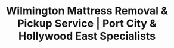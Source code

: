 ---
layout: location.njk
title: "Wilmington Mattress Removal & Pickup Service | Port City & Hollywood East Specialists"
metaDescription: "Professional mattress removal in Wilmington, NC - Cape Fear River port city and Hollywood East film hub. Expert pickup for historic districts, film studios, and coastal communities. $125 next-day service."
permalink: /mattress-removal/north-carolina/wilmington/
city: Wilmington
state: North Carolina
stateAbbr: NC
tier: 2
zipCodes: ['28401', '28403', '28405', '28409', '28411', '28412']
coordinates: 
  lat: 34.2103
  lng: -77.8868
neighborhoods:
  - name: "Downtown Historic District"
    zipCodes: ["28401"]
  - name: "Forest Hills"
    zipCodes: ["28403"]
  - name: "Sunset Park"
    zipCodes: ["28401"]
  - name: "Midtown"
    zipCodes: ["28403"]
  - name: "River District"
    zipCodes: ["28405"]
  - name: "Landfall"
    zipCodes: ["28411"]
  - name: "Carolina Place"
    zipCodes: ["28409"]
  - name: "Monkey Junction"
    zipCodes: ["28412"]
  - name: "Porter's Neck"
    zipCodes: ["28411"]
  - name: "Brooklyn Arts District"
    zipCodes: ["28401"]
  - name: "Castle Street Arts District"
    zipCodes: ["28401"]
  - name: "Cargo District"
    zipCodes: ["28405"]
  - name: "Independence Corridor"
    zipCodes: ["28412"]
  - name: "Ogden"
    zipCodes: ["28401"]
  - name: "Carolina Heights"
    zipCodes: ["28403"]
pricing:
  singleMattress: "$125"
  doubleMattress: "$155"
  tripleMattress: "$180"
nearbyCities:
  - name: "Fayetteville"
    slug: "fayetteville"
    isSuburb: false
    distance: "78"
  - name: "Jacksonville"
    slug: "jacksonville"
    isSuburb: false
    distance: "45"
  - name: "Raleigh"
    slug: "raleigh"
    isSuburb: false
    distance: "125"
  - name: "Durham"
    slug: "durham"
    isSuburb: false
    distance: "140"
localRegulations: "Wilmington operates municipal waste collection in partnership with Cape Fear Public Utility Authority. Bulky item collection available by appointment with no additional charge through city services (910-341-7875). New Hanover County maintains disposal facilities with specific regulations on banned items per NC state statutes."
recyclingPartners: ["Cape Fear Public Utility Authority", "Wilmington City Recycling Services", "New Hanover County Landfill", "Salvation Army Wilmington"]
reviews:
  count: 103
  featured:
    - author: "Sarah L."
      text: "Historic district pickup went perfectly! Team understood the narrow streets and protected our original hardwood floors throughout our 1890s home. Professional service that respects Wilmington's preservation standards."
      neighborhood: "Downtown Historic District"
    - author: "Marcus P."
      text: "Film crew needed quick disposal between shoots and these guys delivered. Picked up from our EUE/Screen Gems production office same day. Hollywood East relies on services like this."
      neighborhood: "River District"
    - author: "Jennifer and David Chen"
      text: "We've lived in Forest Hills for eight years and this was hands-down the most professional service we've experienced. The team arrived precisely on schedule, navigated our tree-lined 1920s neighborhood streets perfectly, and handled disposal through proper recycling channels. Their understanding of Wilmington's port city logistics really showed - they knew exactly how to coordinate timing around traffic patterns and understood our community's environmental values. The pricing was transparent and the service exceeded our expectations. Will definitely recommend to our Cape Fear Country Club neighbors."
      neighborhood: "Forest Hills"
faqs:
  - question: "Do you serve Wilmington's historic district and preserved neighborhoods?"
    answer: "Absolutely. We regularly service downtown's National Register Historic District, Sunset Park, and Forest Hills. Our team understands preservation requirements, navigates narrow historic streets, and protects original architecture throughout the removal process."
  - question: "Can you handle film industry and production company needs?"
    answer: "Yes, we serve the entertainment industry including EUE/Screen Gems Studios, Dream Stage 10, and production locations throughout Hollywood East. Our team understands tight production schedules and coordinates with film industry timing requirements."
  - question: "How do you work with Wilmington's port city logistics?"
    answer: "Our service adapts to Cape Fear River traffic patterns, bridge schedules, and port operations that affect city transportation. We understand Wilmington's unique maritime logistics and plan routes accordingly."
  - question: "Do you serve UNCW students and campus-area housing?"
    answer: "Yes, we provide service throughout college-friendly neighborhoods including Sunset Park and Midtown. Our scheduling accommodates academic calendars, move-out periods, and student housing needs with flexible timing."
  - question: "Can you access beach communities and waterfront properties?"
    answer: "We serve all coastal areas including access to Carolina Beach, Wrightsville Beach, and waterfront neighborhoods along the Cape Fear River. Our team coordinates with bridge traffic and beach season logistics."
  - question: "What about arts district studios and creative community spaces?"
    answer: "We regularly serve the Brooklyn Arts District, Castle Street Arts District, and creative spaces throughout the city. Our team understands artist studio access and works with the unique needs of Wilmington's creative community."
  - question: "How do you handle hurricane season and coastal weather considerations?"
    answer: "We adapt service scheduling around coastal weather patterns and provide flexible rescheduling for hurricane season disruptions. Our team understands the unique challenges of serving North Carolina's chief seaport community."
  - question: "Do you coordinate with Cape Fear Public Utility Authority regulations?"
    answer: "Yes, we handle all coordination with municipal requirements and provide streamlined service that eliminates the need for residents to schedule bulky pickup appointments or navigate county disposal regulations."

pageContent:
  heroTitle: "Wilmington Mattress Removal: Port City & Hollywood East Hub"
  heroDescription: "Professional mattress removal for North Carolina's historic seaport and entertainment capital. Specialized service navigating preserved districts, film studios, and coastal communities. From Cape Fear River to the beaches. Part of our 1+ million mattress recycling network."
  
  aboutService: "Wilmington's premier mattress removal service, designed for North Carolina's chief seaport and Hollywood East entertainment hub. Serving 127,316 residents across six ZIP codes, we understand the specialized logistics required for everything from downtown's National Register Historic District to film production facilities at EUE/Screen Gems Studios.

Our expertise spans Wilmington's unique character as a port city, entertainment center, and historic preservation community. The downtown historic district requires careful navigation of narrow streets and century-old architecture. Film industry facilities need coordination with production schedules and equipment logistics. University neighborhoods around UNCW create seasonal demand patterns, while coastal communities require bridge coordination and beach season planning. Port operations influence traffic patterns throughout the Cape Fear River corridor, demanding service coordination with maritime schedules.

We pride ourselves on recycling every mattress we pick up. As part of our nationwide network that has recycled over 1 million mattresses, we work with Cape Fear Public Utility Authority and New Hanover County facilities to ensure responsible disposal that supports Wilmington's environmental stewardship goals and coastal community sustainability values."

  serviceAreasIntro: "We provide comprehensive mattress pickup throughout Wilmington's distinctive neighborhoods, from historic preservation districts to coastal communities:"

  regulationsCompliance: "Wilmington operates municipal waste collection through partnership with Cape Fear Public Utility Authority (910-332-6550), offering bulky item collection by appointment at no additional charge through city recycling services (910-341-7875). The city coordinates with New Hanover County disposal facilities that maintain environmental standards per North Carolina state statutes prohibiting certain items from landfill disposal.

Municipal regulations reflect Wilmington's character as both a historic preservation community and active seaport, requiring coordination between port operations, historic district requirements, and environmental compliance. Items must be processed through approved county facilities that support coastal community environmental goals and maritime industry sustainability standards.

Our professional service eliminates appointment scheduling requirements, handles pickup from any location including narrow historic streets and film production facilities, and ensures proper recycling without requiring visits to county facilities. For residents in preserved neighborhoods and entertainment industry professionals managing tight schedules, we provide reliable service that meets both municipal requirements and community standards. This approach delivers the efficient, regulation-compliant service that Wilmington's port city community requires while supporting coastal environmental stewardship and historic preservation values."

  environmentalImpact: "Wilmington's environmental stewardship reflects the community's deep connection to the Cape Fear River, coastal ecosystem, and North Carolina's maritime heritage. As the state's chief seaport, the city maintains rigorous environmental standards through Cape Fear Public Utility Authority programs and New Hanover County waste management systems designed to protect both river and coastal environments.

Our recycling commitment aligns perfectly with Wilmington's port city environmental values and coastal conservation goals. As part of our nationwide network that has recycled over 1 million mattresses, we ensure every Wilmington mattress receives responsible processing through approved regional facilities. Steel springs support construction projects throughout the Cape Fear region, while foam components become insulation materials for the area's ongoing development including film industry infrastructure.

The environmental benefits resonate strongly throughout Wilmington's community, where port workers understand resource conservation, film industry professionals value sustainable practices, and coastal residents recognize the direct connection between responsible waste management and preserving the Cape Fear River ecosystem that defines the city. Each mattress we divert from landfills supports the same environmental stewardship that makes Wilmington a leader in sustainable port operations and coastal community environmental responsibility."

  howItWorksScheduling: "Next-day appointments available throughout all Wilmington ZIP codes. We coordinate with historic district requirements, adapt scheduling around film production activities, and accommodate both permanent residents and UNCW student housing needs."

  howItWorksService: "Our licensed team handles pickup from any location in Wilmington, navigates historic preservation districts and film industry facilities, coordinates with port city traffic patterns, and ensures proper material handling per municipal and county environmental requirements."

  howItWorksDisposal: "Your mattress is transported to New Hanover County approved facilities or regional recycling centers for responsible processing, supporting Cape Fear River ecosystem protection and contributing to Wilmington's environmental leadership as North Carolina's premier port city."

  sidebarStats:
    mattressesRemoved: "2,156"

  uniqueContent: "Wilmington presents mattress removal challenges that reflect its extraordinary position as North Carolina's chief seaport and Hollywood East entertainment hub, where maritime operations meet film industry logistics across 127,316 residents and a historic district that ranks as the third largest in America. Consider the service complexity: we've coordinated pickups from EUE/Screen Gems Studios between major production shoots, navigated Forest Hills' 1920s tree-lined streets while protecting original railroad suburb architecture, and adapted service timing around Cape Fear River bridge schedules that affect transportation throughout the port city.

Our service integrates seamlessly with Wilmington's port city rhythm and entertainment industry demands. Film production facilities require coordination with shooting schedules and equipment logistics that can change rapidly during major productions. Historic district properties like those in Sunset Park and downtown's National Register area demand specialized handling for preserved architecture and narrow streets designed for 19th-century transportation patterns.

The Cape Fear River creates unique logistical considerations that distinguish Wilmington from inland communities. Bridge dependencies affect traffic flow throughout the city, while port operations generate commercial transportation patterns that influence optimal service timing. Coastal access to communities like Carolina Beach and Wrightsville Beach requires coordination with beach season traffic and seasonal population fluctuations.

Wilmington's identity as Hollywood East adds entertainment industry considerations to standard residential service. Production companies at facilities like Dream Stage 10 need flexible scheduling that accommodates filming deadlines and set construction timelines. Local residents working in the film industry often require service coordination around irregular production schedules and location shooting demands.

The university community creates predictable seasonal patterns that blend with coastal tourism cycles. UNCW's 17,000+ students generate concentrated demand during move-out periods, while summer tourism doubles the population in beach communities. Our team understands that successful port city service means preparing for both academic calendar surges and coastal recreation season demands while maintaining consistent year-round availability.

Our pricing remains consistent despite Wilmington's complex logistical challenges and diverse community needs. Whether coordinating with film production schedules, navigating historic preservation requirements, or accessing coastal communities during peak season, the same transparent rates apply to every Wilmington resident and business. This uniform approach reflects our commitment to serving the entire port city community fairly, regardless of industry demands, historic district complexity, or seasonal access considerations."
---